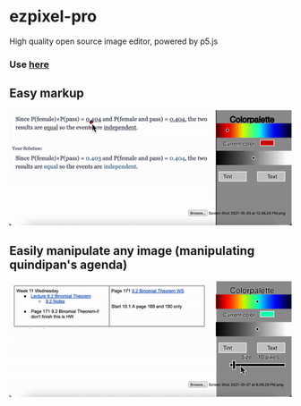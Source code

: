 # ezpixel-pro
High quality open source image editor, powered by p5.js
### Use [here](https://skparab1.github.io/ezpixel-pro)

## Easy markup
![](ezgif.com-gif-maker(1).gif)

## Easily manipulate any image (manipulating quindipan's agenda)
![](ezgif.com-gif-maker(2).gif)
